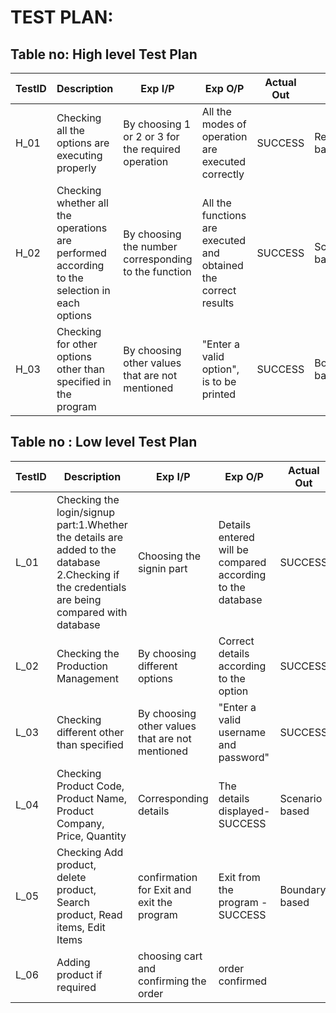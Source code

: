 # TEST PLAN:
## Table no: High level Test Plan 


| TestID | Description | Exp I/P | Exp O/P | Actual Out | Type of Test |
| ---- | ---- | ---- | ---- | ---- | ---- |
| H_01| Checking all the options are executing properly | By choosing 1 or 2 or 3 for the required operation | All the modes of operation are executed correctly | SUCCESS | Requirement based |
| H_02 | Checking whether all the operations are performed according to the selection in each options |  By choosing the number corresponding to the function | All the functions are executed and obtained the correct results | SUCCESS | Scenario based|
| H_03 | Checking for other options other than specified in the program | By choosing other values that are not mentioned | "Enter a valid option", is to be printed | SUCCESS | Boundary based |


## Table no : Low level Test Plan

| TestID | Description | Exp I/P | Exp O/P | Actual Out | Type of Test |
| ---- | ---- | ---- | ---- | ---- | ---- |
| L_01 | Checking the login/signup part:1.Whether the details are added to the database 2.Checking if the credentials are being compared with database | Choosing the signin part | Details entered will be compared according to the database | SUCCESS | Requirement based |
| L_02 | Checking the Production Management | By choosing different options | Correct details according to the option | SUCCESS | Scenario based |
| L_03 | Checking different other than specified | By choosing other values that are not mentioned | "Enter a valid username and password" | SUCCESS | Boundary based |
| L_04 | Checking Product Code, Product Name, Product Company, Price, Quantity  | Corresponding details | The details displayed- SUCCESS | Scenario based |
| L_05 |Checking Add product, delete product, Search product, Read items, Edit Items |confirmation for Exit and exit the program | Exit from the program -SUCCESS | Boundary based |
| L_06 | Adding product if required | choosing cart and confirming the order | order confirmed |  